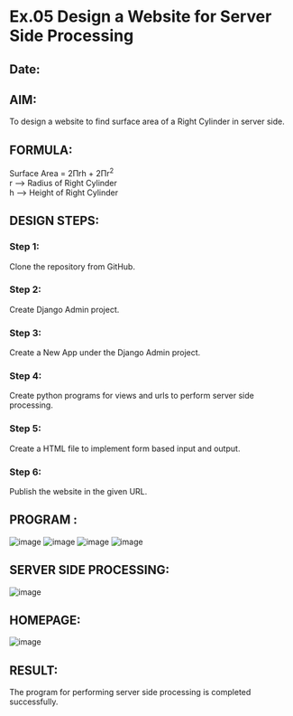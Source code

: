 # Ex.05 Design a Website for Server Side Processing
## Date:

## AIM:
To design a website to find surface area of a Right Cylinder in server side.

## FORMULA:
Surface Area = 2Πrh + 2Πr<sup>2</sup>
<br>r --> Radius of Right Cylinder
<br>h --> Height of Right Cylinder

## DESIGN STEPS:

### Step 1:
Clone the repository from GitHub.

### Step 2:
Create Django Admin project.

### Step 3:
Create a New App under the Django Admin project.

### Step 4:
Create python programs for views and urls to perform server side processing.

### Step 5:
Create a HTML file to implement form based input and output.

### Step 6:
Publish the website in the given URL.

## PROGRAM :
![image](https://github.com/PREETHI3312/MathServer/assets/151625222/82d5dd4f-34b5-42af-9b75-f80f3acd2513)
![image](https://github.com/PREETHI3312/MathServer/assets/151625222/975de7c1-2939-42f3-a08f-162c36c4bcf1)
![image](https://github.com/PREETHI3312/MathServer/assets/151625222/81d286ae-379d-4298-a2fd-ea6ec17af9c7)
![image](https://github.com/PREETHI3312/MathServer/assets/151625222/f73ece5b-4cad-45a2-bd83-2217854e16ad)



## SERVER SIDE PROCESSING:
![image](https://github.com/PREETHI3312/MathServer/assets/151625222/14d93413-4fbb-457b-aa3e-6444f5fb666e)


## HOMEPAGE:
![image](https://github.com/PREETHI3312/MathServer/assets/151625222/37791f54-c097-46a8-8e7b-1b0c05d7af07)


## RESULT:
The program for performing server side processing is completed successfully.
